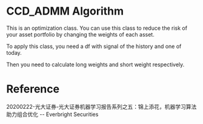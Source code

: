 # CCD_ADMM Algorithm
This is an optimization class. You can use this class to reduce the risk of your asset portfolio by changing the weights of each asset.

To apply this class, you need a df with signal of the history and one of today. 

Then you need to calculate long weights and short weight respectively.

# Reference
20200222-光大证券-光大证券机器学习报告系列之五：锦上添花，机器学习算法助力组合优化 -- Everbright Securities
